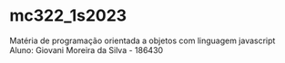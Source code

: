 # mc322_1s2023
Matéria de programação orientada a objetos com linguagem javascript 
Aluno: Giovani Moreira da Silva - 186430

